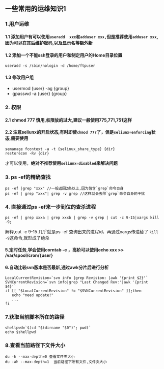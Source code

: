 ## 一些常用的运维知识1

### 1.用户运维

#### 1.1 添加用户有可以使用`useradd  xxx`和`adduser xxx,`但是推荐使用`adduser xxx`,因为可以在其后维护密码,以及显示名等额外新

#### 1.2 添加一个不能ssh登录的用户和制定用户的Home目录位置
```shell
useradd -s /sbin/nologin -d /home/ftpuser
```
#### 1.3 修改用户组

   - usermod {user} -ag {group}
   - gpasswd -a {user} {group}

### 2. 权限
#### 2.1 chmod 777 慎用,权限放的过大,建议一般使用775,771,751这样
#### 2.2 注意seliunx的开启状态,有时即使`chmod 777`了，但是`seliunx=enforcing`状态,需要使用
```shell
semanage fcontext -a -t {selinux_share_type} {dir}
restorecon -Rv {dir}
```
才可以使用，**绝对不推荐使用`seliunx=disabled`来解决问题**

### 3. ps -ef的精确查找
```shell
ps -ef |grep "xxx" //一般返回2条以上,因为包含`grep`命令自身
ps -ef | grep "xxx"| grep -v grep //这样就会去除`grep`命令自身的干扰
```

### 4. 直接通过ps -ef来一步到位的查杀进程
```shell 
ps -ef | grep xxxa | grep xxxb | grep -v grep | cut -c 9-15|xargs kill -9;
```
解释,cut -c 9-15 几乎就是ps -ef 查询出来的进程id，再通过xargs传递给了 `kill -9`这命令,就形成了绝杀

#### 5.定时任务,学会使用corntab -e ，高阶可以使用echo xxx >> /var/spool/cron/{user}

#### 6.自动比较svn版本是否最新,通过awk分片后进行分析
```shell
LocalCurrentRevision=`svn info |grep Revision: |awk '{print $2}'`
SVNCurrentRevision=`svn info|grep "Last Changed Rev:"|awk '{print $4}'`
if [[ "$LocalCurrentRevision" != "$SVNCurrentRevision" ]];then
   echo "need update!"
   ...
fi
```

### 7.获取当前脚本所在的路径
```shell
shellpwd=`$(cd "$(dirname "$0")"; pwd)`
echo $shellpwd
```

### 8.查看当前路径下文件大小
```shell
du -h --max-depth=0 查看文件夹大小
du -ah --max-depth=1  当前路径下所有文件,文件夹大小
```

